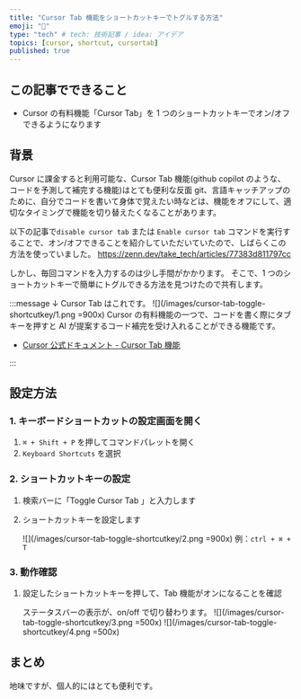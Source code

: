 ```yaml
---
title: "Cursor Tab 機能をショートカットキーでトグルする方法"
emoji: "💭"
type: "tech" # tech: 技術記事 / idea: アイデア
topics: [cursor, shortcut, cursortab]
published: true
---
```


## この記事でできること

-   Cursor の有料機能「Cursor Tab」を 1 つのショートカットキーでオン/オフできるようになります

## 背景

Cursor に課金すると利用可能な、Cursor Tab 機能(github copilot のような、コードを予測して補完する機能)はとても便利な反面 git、言語キャッチアップのために、自分でコードを書いて身体で覚えたい時などは、機能をオフにして、適切なタイミングで機能を切り替えたくなることがあります。

以下の記事で`disable cursor tab` または `Enable cursor tab` コマンドを実行することで、オン/オフできることを紹介していただいていたので、しばらくこの方法を使っていました。
https://zenn.dev/take_tech/articles/77383d811797cc

しかし、毎回コマンドを入力するのは少し手間がかかります。
そこで、1 つのショートカットキーで簡単にトグルできる方法を見つけたので共有します。

:::message
↓ Cursor Tab はこれです。
![](/images/cursor-tab-toggle-shortcutkey/1.png =900x)
Cursor の有料機能の一つで、コードを書く際にタブキーを押すと AI が提案するコード補完を受け入れることができる機能です。

-   [Cursor 公式ドキュメント - Cursor Tab 機能](https://docs.cursor.com/tab)

:::

## 設定方法

### 1. キーボードショートカットの設定画面を開く

1. `⌘ + Shift + P` を押してコマンドパレットを開く
2. `Keyboard Shortcuts` を選択

### 2. ショートカットキーの設定

1. 検索バーに「Toggle Cursor Tab 」と入力します
2. ショートカットキーを設定します

    ![](/images/cursor-tab-toggle-shortcutkey/2.png =900x)
    例：`ctrl + ⌘ + T`

### 3. 動作確認

1. 設定したショートカットキーを押して、Tab 機能がオンになることを確認

    ステータスバーの表示が、on/off で切り替わります。
    ![](/images/cursor-tab-toggle-shortcutkey/3.png =500x)
    ![](/images/cursor-tab-toggle-shortcutkey/4.png =500x)

## まとめ

地味ですが、個人的にはとても便利です。
